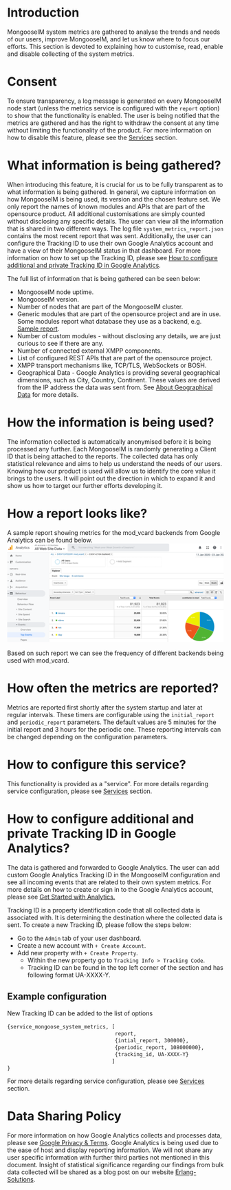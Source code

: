# Introduction
MongooseIM system metrics are gathered to analyse the trends and needs of our users, improve MongooseIM, and let us know where to focus our efforts.
This section is devoted to explaining how to customise, read, enable and disable collecting of the system metrics.

# Consent
To ensure transparency, a log message is generated on every MongooseIM node start (unless the metrics service is configured with the `report` option) to show that the functionality is enabled.
The user is being notified that the metrics are gathered and has the right to withdraw the consent at any time without limiting the functionality of the product.
For more information on how to disable this feature, please see the [Services][service_mongoose_system_metrics] section.

# What information is being gathered?
When introducing this feature, it is crucial for us to be fully transparent as to what information is being gathered.
In general, we capture information on how MongooseIM is being used, its version and the chosen feature set.
We only report the names of known modules and APIs that are part of the opensource product. All additional customisations are simply counted without disclosing any specific details.
The user can view all the information that is shared in two different ways. The log file `system_metrics_report.json` contains the most recent report that was sent.
Additionally, the user can configure the Tracking ID to use their own Google Analytics account and have a view of their MongooseIM status in that dashboard.
For more information on how to set up the Tracking ID, please see [How to configure additional and private Tracking ID in Google Analytics][how-to-configure-tracking-id].

The full list of information that is being gathered can be seen below:

* MongooseIM node uptime.
* MongooseIM version.
* Number of nodes that are part of the MongooseIM cluster.
* Generic modules that are part of the opensource project and are in use. Some modules report what database they use as a backend, e.g. [Sample report](#how-a-report-looks-like).
* Number of custom modules - without disclosing any details, we are just curious to see if there are any.
* Number of connected external XMPP components.
* List of configured REST APIs that are part of the opensource project.
* XMPP transport mechanisms like, TCP/TLS, WebSockets or BOSH.
* Geographical Data - Google Analytics is providing several geographical dimensions, such as City, Country, Continent.
These values are derived from the IP address the data was sent from.
See [About Geographical Data](https://support.google.com/analytics/answer/6160484?hl=en) for more details.

# How the information is being used?
The information collected is automatically anonymised before it is being processed any further.
Each MongooseIM is randomly generating a Client ID that is being attached to the reports.
The collected data has only statistical relevance and aims to help us understand the needs of our users.
Knowing how our product is used will allow us to identify the core value it brings to the users. It will point out the direction in which to expand it and show us how to target our further efforts developing it.

# How a report looks like?
A sample report showing metrics for the mod_vcard backends from Google Analytics can be found below.
![System metrics sample report][system_metrics_report]

Based on such report we can see the frequency of different backends being used with mod_vcard.

# How often the metrics are reported?
Metrics are reported first shortly after the system startup and later at regular intervals.
These timers are configurable using the `initial_report` and `periodic_report` parameters.
The default values are 5 minutes for the initial report and 3 hours for the periodic one.
These reporting intervals can be changed depending on the configuration parameters.

# How to configure this service?
This functionality is provided as a "service".
For more details regarding service configuration, please see [Services](../advanced-configuration/Services.md) section.

# How to configure additional and private Tracking ID in Google Analytics?
The data is gathered and forwarded to Google Analytics.
The user can add custom Google Analytics Tracking ID in the MongooseIM configuration and see all incoming events that are related to their own system metrics.
For more details on how to create or sign in to the Google Analytics account, please see [Get Started with Analytics.](https://support.google.com/analytics/answer/1008015?hl=en&ref_topic=3544906)

Tracking ID is a property identification code that all collected data is associated with.
It is determining the destination where the collected data is sent.
To create a new Tracking ID, please follow the steps below:

* Go to the `Admin` tab of your user dashboard.
* Create a new account with `+ Create Account`.
* Add new property with `+ Create Property`.
    * Within the new property go to `Tracking Info > Tracking Code`.
    * Tracking ID can be found in the top left corner of the section and has following format UA-XXXX-Y.

## Example configuration
New Tracking ID can be added to the list of options
```
{service_mongoose_system_metrics, [
                                   report,
                                   {intial_report, 300000},
                                   {periodic_report, 108000000},
                                   {tracking_id, UA-XXXX-Y}
                                  ]
}
```

For more details regarding service configuration, please see [Services](../advanced-configuration/Services.md) section.

# Data Sharing Policy
For more information on how Google Analytics collects and processes data, please see [Google Privacy & Terms](https://policies.google.com/technologies/partner-sites).
Google Analytics is being used due to the ease of host and display reporting information.
We will not share any user specific information with further third parties not mentioned in this document.
Insight of statistical significance regarding our findings from bulk data collected will be shared as a blog post on our website [Erlang-Solutions](https://www.erlang-solutions.com/blog.html).

[system_metrics_report]: system_metrics_report.png
[how-to-configure-tracking-id]: #how-to-configure-additional-and-private-tracking-id-in-google-analytics
[service_mongoose_system_metrics]:../advanced-configuration/Services.md#service_mongoose_system_metrics
